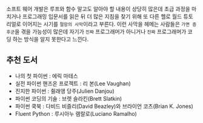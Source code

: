 소프트 웨어 개발은 루프와 함수 말고도 알아야 할 내용이 상당히 많은데 초급 과정을 마치거나 프로그래밍 입문서를 읽은 뒤 더 많은 지침을 찾기 위해 또 다른 헬로 월드 튜토리얼로 이어지는 시기를 `절망의 사막`이라고 부른다. 이런 사막을 헤메는 사람들은 `가면 증후군`을 겪을 가능성이 많은데 자기가 `진짜` 프로그래머가 아니거나 `진짜` 프로그래머가 코딩 하는 방식을 알지 못한다고 느낀다.
## 추천 도서

- 나의 첫 파이썬 : 에릭 마테스
- 실전 파이썬 핸즈온 프로젝트 : 리 본(Lee Vaughan)
- 진지한 파이썬 : 쥘래앵 당주(Julien Danjou)
- 파이썬 코딩의 기술 : 브렛 슬라킨(Brett Slatkin)
- 파이썬 쿡북 : 다비드 비즐리(David Beazley)와 브라이언 코츠(Brian K. Jones)
- Fluent Python : 루시아누 램랄로(Luciano Ramalho)